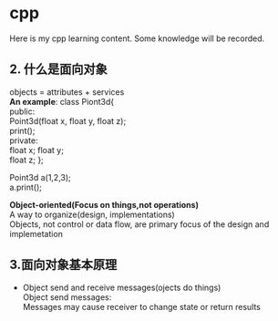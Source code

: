# cpp
Here is my cpp learning content.
Some knowledge will be recorded.  

## 2. 什么是面向对象  
objects = attributes + services  
**An example**:
class Piont3d{  
public:  
  Point3d(float x, float y, float z);  
  print();  
private:  
  float x;
  float y;  
  float z;
};

Point3d a(1,2,3);  
a.print();  

**Object-oriented(Focus on things,not operations)**  
A way to organize(design, implementations)  
Objects, not control or data flow, are primary focus of the design and implemetation  

## 3.面向对象基本原理  
- Object send and receive messages(ojects do things)  
Object send messages:  
Messages may cause receiver to change state or return results  
 

